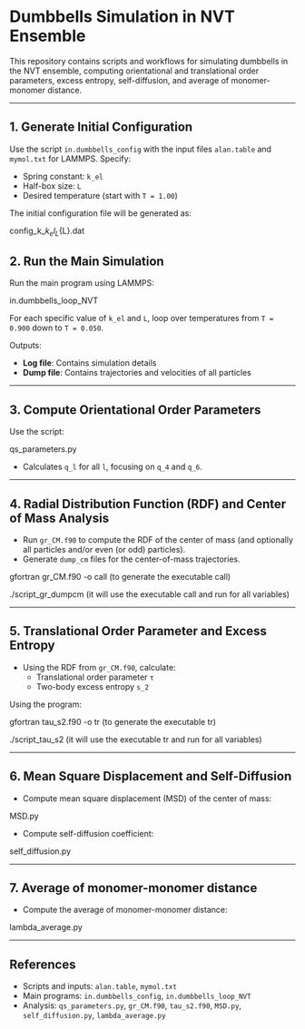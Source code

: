 # Dumbbells Simulation in NVT Ensemble

This repository contains scripts and workflows for simulating dumbbells in the NVT ensemble, computing orientational and translational order parameters, excess entropy, self-diffusion, and average of monomer-monomer distance.

---

## 1. Generate Initial Configuration

Use the script `in.dumbbells_config` with the input files `alan.table` and `mymol.txt` for LAMMPS. Specify:

- Spring constant: `k_el`
- Half-box size: `L`
- Desired temperature (start with `T = 1.00`)

The initial configuration file will be generated as:

config_k_${k_el}_L${L}.dat


## 2. Run the Main Simulation

Run the main program using LAMMPS: 

in.dumbbells_loop_NVT

For each specific value of `k_el` and `L`, loop over temperatures from `T = 0.900` down to `T = 0.050`.  

Outputs:

- **Log file**: Contains simulation details
- **Dump file**: Contains trajectories and velocities of all particles

---

## 3. Compute Orientational Order Parameters

Use the script:

qs_parameters.py


- Calculates `q_l` for all `l`, focusing on `q_4` and `q_6`.

---

## 4. Radial Distribution Function (RDF) and Center of Mass Analysis

- Run `gr_CM.f90` to compute the RDF of the center of mass (and optionally all particles and/or even (or odd) particles).  
- Generate `dump_cm` files for the center-of-mass trajectories.

gfortran gr_CM.f90 -o call (to generate the executable call)

./script_gr_dumpcm (it will use the executable call and run for all variables)

---

## 5. Translational Order Parameter and Excess Entropy

- Using the RDF from `gr_CM.f90`, calculate:
  - Translational order parameter `τ`
  - Two-body excess entropy `s_2`  

Using the program:

gfortran tau_s2.f90 -o tr (to generate the executable tr)

./script_tau_s2 (it will use the executable tr and run for all variables)


---

## 6. Mean Square Displacement and Self-Diffusion

- Compute mean square displacement (MSD) of the center of mass:

MSD.py


- Compute self-diffusion coefficient:

self_diffusion.py


---

## 7. Average of monomer-monomer distance

- Compute the average of monomer-monomer distance:

lambda_average.py

---

## References

- Scripts and inputs: `alan.table`, `mymol.txt`
- Main programs: `in.dumbbells_config`, `in.dumbbells_loop_NVT`
- Analysis: `qs_parameters.py`, `gr_CM.f90`, `tau_s2.f90`, `MSD.py`, `self_diffusion.py`, `lambda_average.py`





